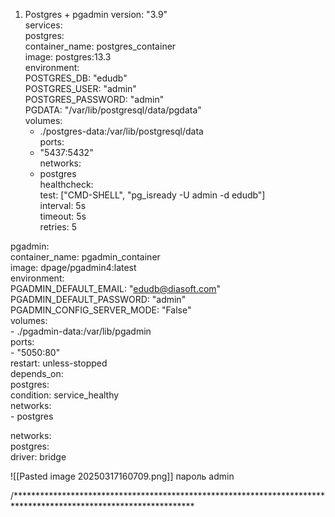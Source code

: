 1. Postgres + pgadmin
   version: "3.9"  
services:  
  postgres:  
    container_name: postgres_container  
    image: postgres:13.3  
    environment:  
      POSTGRES_DB: "edudb"  
      POSTGRES_USER: "admin"  
      POSTGRES_PASSWORD: "admin"  
      PGDATA: "/var/lib/postgresql/data/pgdata"  
    volumes:  
      - ./postgres-data:/var/lib/postgresql/data  
    ports:  
      - "5437:5432"  
    networks:  
      - postgres  
    healthcheck:  
      test: ["CMD-SHELL", "pg_isready -U admin -d edudb"]  
      interval: 5s  
      timeout: 5s  
      retries: 5  
  
  pgadmin:  
    container_name: pgadmin_container  
    image: dpage/pgadmin4:latest  
    environment:  
      PGADMIN_DEFAULT_EMAIL: "edudb@diasoft.com"  
      PGADMIN_DEFAULT_PASSWORD: "admin"  
      PGADMIN_CONFIG_SERVER_MODE: "False"  
    volumes:  
      - ./pgadmin-data:/var/lib/pgadmin  
    ports:  
      - "5050:80"  
    restart: unless-stopped  
    depends_on:  
      postgres:  
        condition: service_healthy  
    networks:  
      - postgres  
  
networks:  
  postgres:  
    driver: bridge
    
![[Pasted image 20250317160709.png]]
пароль admin

/*****************************************************************************************************************